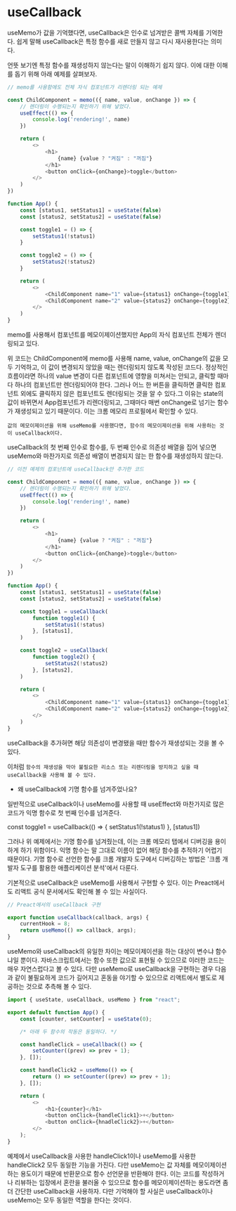 # useCallback

useMemo가 값을 기억했다면, useCallback은 인수로 넘겨받은 콜백 자체를 기억한다. 쉽게 말해 useCallback은 특정 함수를 새로 만들지 않고 다시 재사용한다는 의미다.

언뜻 보기엔 특정 함수를 재생성하지 않는다는 말이 이해하기 쉽지 않다. 이에 대한 이해를 돕기 위해 아래 예제를 살펴보자.

```javascript
// memo를 사용함에도 전체 자식 컴포넌트가 리렌더링 되는 예제

const ChildComponent = memo(({ name, value, onChange }) => {
    // 렌더링이 수행되는지 확인하기 위해 넣었다.
    useEffect(() => {
        console.log('rendering!', name)
    })

    return (
        <>
            <h1>
                {name} {value ? "켜짐" : "꺼짐"}
            </h1>
            <button onClick={onChange}>toggle</button>
        </>
    )
})

function App() {
    const [status1, setStatus1] = useState(false)
    const [status2, setStatus2] = useState(false)

    const toggle1 = () => {
        setStatus1(!status1)
    }

    const toggle2 = () => {
        setStatus2(!status2)
    }

    return (
        <>
            <ChildComponent name="1" value={status1} onChange={toggle1}>
            <ChildComponent name="2" value={status2} onChange={toggle2}>
        </>
    )
}
```

memo를 사용해서 컴포넌트를 메모이제이션했지만 App의 자식 컴포넌트 전체가 렌더링되고 있다.

위 코드는 ChildComponent에 memo를 사용해 name, value, onChange의 값을 모두 기억하고, 이 값이 변경되지 않았을 때는 렌더링되지 않도록 작성된 코드다. 정상적인 흐름이라면 하나의 value 변경이 다른 컴포넌트에 영향을 미쳐서는 안되고, 클릭할 때마다 하나의 컴포넌트만 렌더링되어야 한다. 그러나 어느 한 버튼을 클릭하면 클릭한 컴포넌트 외에도 클릭하지 않은 컴포넌트도 렌더링되는 것을 알 수 있다.그 이유는 state의 값이 바뀌면서 App컴포넌트가 리렌더링되고, 그때마다 매번 onChange로 넘기는 함수가 재생성되고 있기 때문이다. 이는 크롬 메모리 프로필에서 확인할 수 있다.

`값의 메모이제이션을 위해 useMemo를 사용했다면, 함수의 메모이제이션을 위해 사용하는 것이 useCallback이다.`

useCallback의 첫 번째 인수로 함수를, 두 번째 인수로 의존성 배열을 집어 넣으면 useMemo와 마찬가지로 의존성 배열이 변경되지 않는 한 함수를 재생성하지 않는다.

```javascript
// 이전 예제의 컴포넌트에 useCallback만 추가한 코드

const ChildComponent = memo(({ name, value, onChange }) => {
    // 렌더링이 수행되는지 확인하기 위해 넣었다.
    useEffect(() => {
        console.log('rendering!', name)
    })

    return (
        <>
            <h1>
                {name} {value ? "켜짐" : "꺼짐"}
            </h1>
            <button onClick={onChange}>toggle</button>
        </>
    )
})

function App() {
    const [status1, setStatus1] = useState(false)
    const [status2, setStatus2] = useState(false)

    const toggle1 = useCallback(
        function toggle1() {
            setStatus1(!status)
        }, [status1],
    )

    const toggle2 = useCallback(
        function toggle2() {
            setStatus2(!status2)
        }, [status2],
    )

    return (
        <>
            <ChildComponent name="1" value={status1} onChange={toggle1}>
            <ChildComponent name="2" value={status2} onChange={toggle2}>
        </>
    )
}
```

useCallback을 추가혀면 해당 의존성이 변경됐을 때만 함수가 재생성되는 것을 볼 수 있다.

이처럼 `함수의 재생성을 막아 불필요한 리소스 또는 리렌더링을 방지하고 싶을 때 useCallback을 사용해 볼 수 있다.`

-   왜 useCallback에 기명 함수를 넘겨주었나요?

일반적으로 useCallback이나 useMemo를 사용할 때 useEffect와 마찬가지로 많은 코드가 익명 함수로 첫 번째 인수를 넘겨준다.

const toggle1 = useCallback(() => {
setStatus1(!status1)
}, [status1])

그러나 위 예제에서는 기명 함수를 넘겨줬는데, 이는 크롬 메모리 탭에서 디버깅을 용이하게 하기 위함이다. 익명 함수는 말 그대로 이름이 없어 해당 함수를 추적하기 어렵기 때문이다. 기명 함수로 선언한 함수를 크롬 개발자 도구에서 디버깅하는 방법은 '크롬 개발자 도구를 활용한 애플리케이션 분석'에서 다룬다.

기본적으로 useCallback은 useMemo를 사용해서 구현할 수 있다. 이는 Preact에서도 리액트 공식 문서에서도 확인해 볼 수 있는 사실이다.

```javascript
// Preact에서의 useCallback 구현

export function useCallback(callback, args) {
    currentHook = 8;
    return useMemo(() => callback, args);
}
```

useMemo와 useCallback의 유일한 차이는 메모이제이션을 하는 대상이 변수냐 함수냐일 뿐이다. 자바스크립트에서는 함수 또한 값으로 표현될 수 있으므로 이러한 코드는 매우 자연스럽다고 볼 수 있다. 다만 useMemo로 useCallback을 구현하는 경우 다음과 같이 불필요하게 코드가 길어지고 혼동을 야기할 수 있으므로 리액트에서 별도로 제공하는 것으로 추측해 볼 수 있다.

```javascript
import { useState, useCallback, useMemo } from "react";

export default function App() {
    const [counter, setCounter] = useState(0);

    /* 아래 두 함수의 작동은 동일하다. */

    const handleClick = useCallback(() => {
        setCounter((prev) => prev + 1);
    }, []);

    const handleClick2 = useMemo(() => {
        return () => setCounter((prev) => prev + 1);
    }, []);

    return (
        <>
            <h1>{counter}</h1>
            <button onClick={handleClick1}>+</button>
            <button onClick={hnadleClick2}>+</button>
        </>
    );
}
```

예제에서 useCallback을 사용한 handleClick1이나 useMemo를 사용한 handleClick2 모두 동일한 기능을 가진다. 다만 useMemo는 값 자체를 메모이제이션하는 용도이기 때문에 반환문으로 함수 선언문을 반환해야 한다. 이는 코드를 작성하거나 리뷰하는 입장에서 혼란을 불러올 수 있으므로 함수를 메모이제이션하는 용도라면 좀 더 간단한 useCallback을 사용하자. 다만 기억해야 할 사실은 useCallback이나 useMemo는 모두 동일한 역할을 한다는 것이다.
